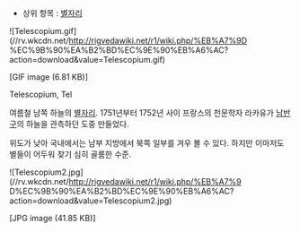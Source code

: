   * 상위 항목 : [별자리](%EB%B3%84%EC%9E%90%EB%A6%AC.md)  

![Telescopium.gif](//rv.wkcdn.net/http://rigvedawiki.net/r1/wiki.php/%EB%A7%9D
%EC%9B%90%EA%B2%BD%EC%9E%90%EB%A6%AC?action=download&value=Telescopium.gif)

[GIF image (6.81 KB)]

Telescopium, Tel

여름철 남쪽 하늘의 [별자리](%EB%B3%84%EC%9E%90%EB%A6%AC.md). 1751년부터 1752년 사이 프랑스의
천문학자 라카유가 [남반구](%EB%82%A8%EB%B0%98%EA%B5%AC.md)의 하늘을 관측하던 도중 만들었다.

위도가 낮아 국내에서는 남부 지방에서 북쪽 일부를 겨우 볼 수 있다. 하지만 이마저도 별들이 어두워 찾기 심히 골룸한 수준.

![Telescopium2.jpg](//rv.wkcdn.net/http://rigvedawiki.net/r1/wiki.php/%EB%A7%9
D%EC%9B%90%EA%B2%BD%EC%9E%90%EB%A6%AC?action=download&value=Telescopium2.jpg)

[JPG image (41.85 KB)]

